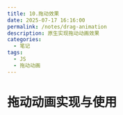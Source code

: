 ```yaml
---
title: 10.拖动效果
date: 2025-07-17 16:16:00
permalink: /notes/drag-animation
description: 原生实现拖动动画效果
categories:
  - 笔记
tags:
  - JS
  - 拖动动画
---
```


# 拖动动画实现与使用

<demo react="react/Animate/Drag/index.tsx" 
:reactFiles="['react/Animate/Drag/index.tsx','react/Animate/Drag/index.scss']" 
/>


<demo vue="vue/DragGrid/index.vue" 
:vueFiles="['vue/DragGrid/index.vue']" 
/>
